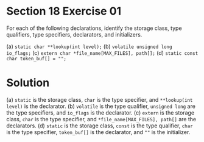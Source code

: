 # Section 18 Exercise 01

For each of the following declarations, identify the storage class, type qualifiers, type specifiers, declarators, and initializers.

(a) `static char **lookup(int level);`
(b) `volatile unsigned long io_flags;`
(c) `extern char *file_name[MAX_FILES], path[];`
(d) `static const char token_buf[] = "";`


# Solution

(a) `static` is the storage class, `char` is the type specifier, and `**lookup(int level)` is the declarator.
(b) `volatile` is the type qualifier, `unsigned long` are the type specifiers, and `io_flags` is the declarator.
(c) `extern` is the storage class, `char` is the type specifier, and `*file_name[MAX_FILES], path[]` are the declarators.
(d) `static` is the storage class, `const` is the type qualifier, `char` is the type specifier, `token_buf[]` is the declarator, and `""` is the initializer.

